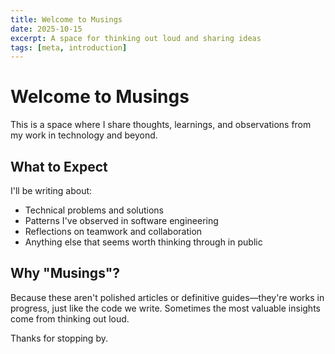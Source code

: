 ```yaml
---
title: Welcome to Musings
date: 2025-10-15
excerpt: A space for thinking out loud and sharing ideas
tags: [meta, introduction]
---
```


# Welcome to Musings

This is a space where I share thoughts, learnings, and observations from my work in technology and beyond.

## What to Expect

I'll be writing about:

- Technical problems and solutions
- Patterns I've observed in software engineering
- Reflections on teamwork and collaboration
- Anything else that seems worth thinking through in public

## Why "Musings"?

Because these aren't polished articles or definitive guides—they're works in progress, just like the code we write. Sometimes the most valuable insights come from thinking out loud.

Thanks for stopping by.
